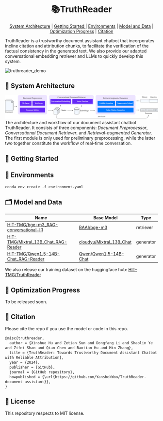 <h1 align="center">
  📚TruthReader
</h1>

<div align="center">

 [System Architecture](https://github.com/YanshekWoo/TruthReader-document-assistant?tab=readme-ov-file#blue_book-system-architecture) | [Getting Started
](https://github.com/YanshekWoo/TruthReader-document-assistant?tab=readme-ov-file#rocket-getting-started) | [Environments](https://github.com/YanshekWoo/TruthReader-document-assistant?tab=readme-ov-file#zap-environments) | [Model and Data](https://github.com/YanshekWoo/TruthReader-document-assistant?tab=readme-ov-file#card_index_dividers-model-and-data) | [Optimization Progress](https://github.com/YanshekWoo/TruthReader-document-assistant?tab=readme-ov-file#thought_balloon-optimization-progress) | [Citation](https://github.com/YanshekWoo/TruthReader-document-assistant?tab=readme-ov-file#link-citation)

</div>



TruthReader is a trustworthy document assistant chatbot that incorporates incline citation and attribution chunks, to facilitate the verification of the factual consistency in the generated text. We also provide our adapted conversational embedding retriever and LLMs to quickly develop this system.

![truthreader_demo](fig/truthreader_demo.gif)



## :blue_book: System Architecture
![truthreader_architecture](fig/truthreader_architecture.png)
The architecture and workflow of our document assistant chatbot TruthReader. It consists of three components: *Document Preprocessor*, *Conversational Document Retriever*, and *Retrieval-augmented Generator*. The first module is only used for preliminary preprocessing, while the latter two together constitute the workflow of real-time conversation.



## :rocket: Getting Started



## :rainbow: Environments
```shell
conda env create -f environment.yaml
```


## :card_index_dividers: Model and Data
| Name                                                                  | Base Model  | Type |
| --------------------------------------------------------------------- | ----------- | ------------------------- |
| [HIT-TMG/bge-m3_RAG-conversational-IR](https://huggingface.co/HIT-TMG/bge-m3_RAG-conversational-IR)   | [BAAI/bge-m3](https://huggingface.co/HIT-TMG/bge-m3_RAG-conversational-IR)   | retriever                |
| [HIT-TMG/Mixtral_13B_Chat_RAG-Reader](https://huggingface.co/HIT-TMG/Mixtral_13B_Chat_RAG-Reader)               | [cloudyu/Mixtral_13B_Chat](https://huggingface.co/cloudyu/Mixtral_13B_Chat) | generator               |
| [HIT-TMG/Qwen1.5-14B-Chat_RAG-Reader](https://huggingface.co/HIT-TMG/Qwen1.5-14B-Chat_RAG-Reader) | [Qwen/Qwen1.5-14B-Chat](https://huggingface.co/Qwen/Qwen1.5-14B-Chat)  | generator              |

We also release our training dataset on the huggingface hub: [HIT-TMG/TruthReader](https://huggingface.co/datasets/HIT-TMG/TruthReader)



## :thought_balloon: Optimization Progress
To be released soon.



## :link: Citation
Please cite the repo if you use the model or code in this repo.

```
@misc{truthreader,
  author = {Xinshuo Hu and Zetian Sun and Dongfang Li and Shaolin Ye and Zifei Shan and Qian Chen and Baotian Hu and Min Zhang},
  title = {TruthReader: Towards Trustworthy Document Assistant Chatbot with Reliable Attribution},
  year = {2024},
  publisher = {GitHub},
  journal = {GitHub repository},
  howpublished = {\url{https://github.com/YanshekWoo/TruthReader-document-assistant}},
}
```


## :scroll: License

This repository respects to MIT license.